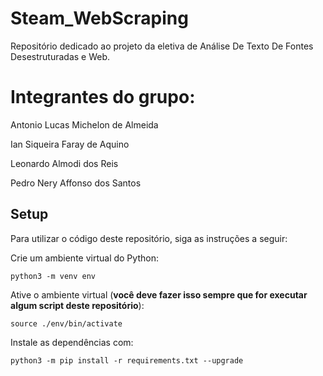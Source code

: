# Steam_WebScraping
Repositório dedicado ao projeto da eletiva de Análise De Texto De Fontes Desestruturadas e Web.

# Integrantes do grupo:
Antonio Lucas Michelon de Almeida

Ian Siqueira Faray de Aquino

Leonardo Almodi dos Reis

Pedro Nery Affonso dos Santos

## Setup

Para utilizar o código deste repositório, siga as instruções a seguir:

Crie um ambiente virtual do Python:

``` shell
python3 -m venv env
```

Ative o ambiente virtual (**você deve fazer isso sempre que for executar algum script deste repositório**):

``` shell
source ./env/bin/activate
```

Instale as dependências com:

``` shell
python3 -m pip install -r requirements.txt --upgrade
```